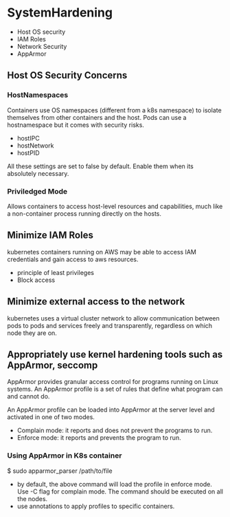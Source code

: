 # SystemHardening

- Host OS security
- IAM Roles
- Network Security
- AppArmor

## Host OS Security Concerns
### HostNamespaces
Containers use OS namespaces (different from a k8s namespace) to isolate themselves from other containers and the host. Pods can use a hostnamespace but it comes with security risks.
- hostIPC
- hostNetwork
- hostPID

All these settings are set to false by default. Enable them when its absolutely necessary.

### Priviledged Mode
Allows containers to access host-level resources and capabilities, much like a non-container process running directly on the hosts.

## Minimize IAM Roles
kubernetes containers running on AWS may be able to access IAM credentials and gain access to aws resources.
- principle of least privileges
- Block access

## Minimize external access to the network
kubernetes uses a virtual cluster network to allow communication between pods to pods and services freely and transparently, regardless on which node they are on.

## Appropriately use kernel hardening tools such as AppArmor, seccomp
AppArmor provides granular access control for programs running on Linux systems. An AppArmor profile is a set of rules that define what program can and cannot do.

An AppArmor profile can be loaded into AppArmor at the server level and activated in one of two modes.
- Complain mode: it reports and does not prevent the programs to run.
- Enforce mode: it reports and prevents the program to run.

### Using AppArmor in K8s container

 $ sudo apparmor_parser /path/to/file

- by default, the above command will load the profile in enforce mode. Use -C flag for complain mode. The command should be executed on all the nodes.
- use annotations to apply profiles to specific containers.
